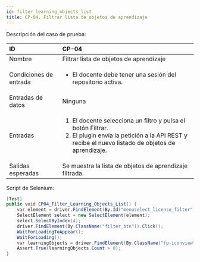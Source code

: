 ```yaml
---
id: filter_learning_objects_list
title: CP-04. Filtrar lista de objetos de aprendizaje
---
```


Descripción del caso de prueba:

| ID                     | CP-04                                                                                                                                                                             |
|:-----------------------|:----------------------------------------------------------------------------------------------------------------------------------------------------------------------------------|
| Nombre                 | Filtrar lista de objetos de aprendizaje                                                                                                                                           |
| Condiciones de entrada | <ul><li>El docente debe tener una sesión del repositorio activa.</li></ul>                                                                                                        |
| Entradas de datos      | Ninguna                                                                                                                                                                           |
| Entradas               | <ol><li>El docente selecciona un filtro y pulsa el botón Filtrar.</li><li>El plugin envía la petición a la API REST y recibe el nuevo listado de objetos de aprendizaje.</li></ol>|
| Salidas esperadas      | Se muestra la lista de objetos de aprendizaje filtrada.                                                                                                                           |

Script de Selenium:
```cs
[Test]
public void CP04_Filter_Learning_Objects_List() {
    var element = driver.FindElement(By.Id("menuselect_license_filter"));
    SelectElement select = new SelectElement(element);
    select.SelectByIndex(4);
    driver.FindElement(By.ClassName("filter_btn")).Click();
    WaitForLoadingToAppear();
    WaitForLoading();
    var learningObjects = driver.FindElement(By.ClassName("fp-iconview")).FindElements(By.ClassName("fp-file"));
    Assert.True(learningObjects.Count > 0);
}
```
